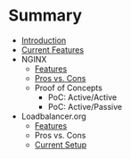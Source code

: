 # Summary

* [Introduction](README.md)
* [Current Features](chapters/current-features.md)
* NGINX
   * [Features](chapters/nginx/features.md)
   * [Pros vs. Cons](chapters/nginx/pros_vs_cons.md)
   * Proof of Concepts
       * PoC: Active/Active
       * PoC: Active/Passive
* Loadbalancer.org
   * [Features](chapters/loadbalancer.org/features.md)
   * Pros vs. Cons
   * [Current Setup](chapters/loadbalancer.org/current_setup.md)


